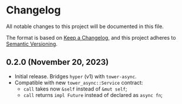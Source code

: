 # Changelog

All notable changes to this project will be documented in this file.

The format is based on [Keep a Changelog](https://keepachangelog.com/en/1.0.0/),
and this project adheres to [Semantic Versioning](https://semver.org/spec/v2.0.0.html).

## 0.2.0 (November 20, 2023)

- Initial release. Bridges `hyper` (v1) with `tower-async`.
- Compatible with new `tower_async::Service` contract:
  - `call` takes now `&self` instead of `&mut self`;
  - `call` returns `impl Future` instead of declared as `async fn`;
